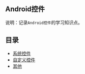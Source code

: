 ## Android控件
说明：记录`Android控件`的学习知识点。


## 目录
* [系统控件](system_control/README.md)
* [自定义控件](custom_control.md)
* [其他](others.md)